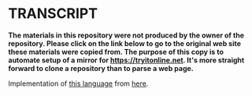 # TRANSCRIPT

**The materials in this repository were not produced by the owner of the repository. Please click on the link below to go to the original web site these materials were copied from. The purpose of this copy is to automate setup of a mirror for https://tryitonline.net. It's more straight forward to clone a repository than to parse a web page.**

Implementation of [this language](https://esolangs.org/wiki/TRANSCRIPT) from [here](https://web.archive.org/web/20071018030927/http://www.corknut.org/code/transcript/transcript15May2002.tar.gz).
